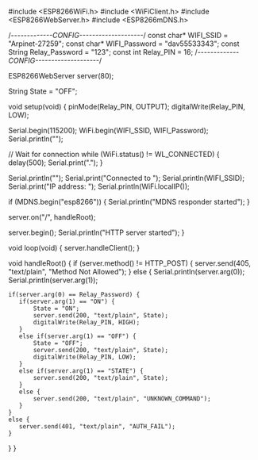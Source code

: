 #include <ESP8266WiFi.h>
#include <WiFiClient.h>
#include <ESP8266WebServer.h>
#include <ESP8266mDNS.h>

/*-------------CONFIG--------------------*/
const char*  WIFI_SSID      = "Arpinet-27259";
const char*  WIFI_Password  = "dav55533343";
const String Relay_Password = "123";
const int    Relay_PIN      = 16;
/*-------------CONFIG--------------------*/

ESP8266WebServer server(80);

String State = "OFF";

void setup(void) {
  pinMode(Relay_PIN, OUTPUT);
  digitalWrite(Relay_PIN, LOW);
  
  Serial.begin(115200);
  WiFi.begin(WIFI_SSID, WIFI_Password);
  Serial.println("");

  // Wait for connection
  while (WiFi.status() != WL_CONNECTED) {
    delay(500);
    Serial.print(".");
  }
  
  Serial.println("");
  Serial.print("Connected to ");
  Serial.println(WIFI_SSID);
  Serial.print("IP address: ");
  Serial.println(WiFi.localIP());

  if (MDNS.begin("esp8266")) {
    Serial.println("MDNS responder started");
  }

  server.on("/", handleRoot);

  server.begin();
  Serial.println("HTTP server started");
}

void loop(void) {
  server.handleClient();
}

void handleRoot() {
  if (server.method() != HTTP_POST) {
    server.send(405, "text/plain", "Method Not Allowed");
  } else {
    Serial.println(server.arg(0));
    Serial.println(server.arg(1));

    if(server.arg(0) == Relay_Password) {
       if(server.arg(1) == "ON") {
           State = "ON";
           server.send(200, "text/plain", State);
           digitalWrite(Relay_PIN, HIGH);
       }
       else if(server.arg(1) == "OFF") {
           State = "OFF";
           server.send(200, "text/plain", State);
           digitalWrite(Relay_PIN, LOW);
       }
       else if(server.arg(1) == "STATE") {
           server.send(200, "text/plain", State);
       }
       else {
           server.send(200, "text/plain", "UNKNOWN_COMMAND");
       }
    }
    else {
       server.send(401, "text/plain", "AUTH_FAIL");
    }
  }
}
